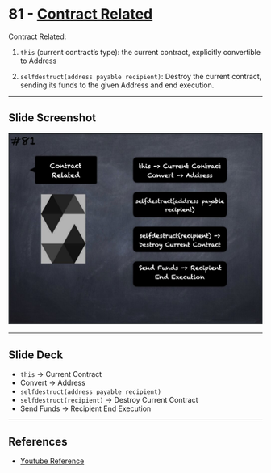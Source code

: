 # 81 - [Contract Related](Contract%20Related.md)
Contract Related:

1. `this` (current contract’s type): the current contract, explicitly convertible to Address
    
2. `selfdestruct(address payable recipient)`: Destroy the current contract, sending its funds to the given Address and end execution.

___
## Slide Screenshot
![081.jpg](../../images/2.%20Solidity%20101/081.jpg)
___
## Slide Deck
- `this` -> Current Contract
- Convert -> Address
- `selfdestruct(address payable recipient)`
- `selfdestruct(recipient)` -> Destroy Current Contract
- Send Funds -> Recipient End Execution
___
## References
- [Youtube Reference](https://www.youtube.com/watch?v=_oN7XuyhoZA)


